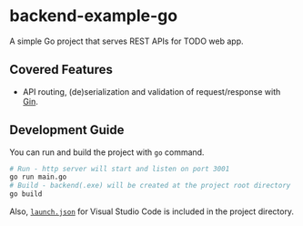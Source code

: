 ﻿# backend-example-go

A simple Go project that serves REST APIs for TODO web app.

## Covered Features

* API routing, (de)serialization and validation of request/response with [Gin](https://gin-gonic.com/).

## Development Guide

You can run and build the project with `go` command.

```bash
# Run - http server will start and listen on port 3001
go run main.go
# Build - backend(.exe) will be created at the project root directory
go build
```

Also, [`launch.json`](./.vscode/launch.json) for Visual Studio Code is included in the project directory.
